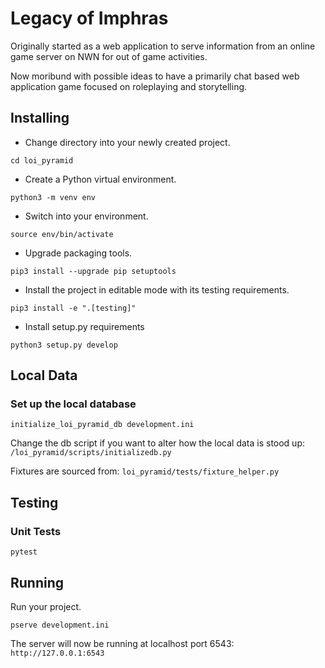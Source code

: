 # Legacy of Imphras
Originally started as a web application to serve information from an online game server on NWN for out of game activities.

Now moribund with possible ideas to have a primarily chat based web application game focused on roleplaying and storytelling.

## Installing

* Change directory into your newly created project.
```
cd loi_pyramid
```
* Create a Python virtual environment.
```
python3 -m venv env
```
* Switch into your environment.
```
source env/bin/activate
```
* Upgrade packaging tools.
```
pip3 install --upgrade pip setuptools
```
* Install the project in editable mode with its testing requirements.
```
pip3 install -e ".[testing]"
```
* Install setup.py requirements
```
python3 setup.py develop
```

## Local Data
### Set up the local database
```
initialize_loi_pyramid_db development.ini
```

Change the db script if you want to alter how the local data is stood up:
```/loi_pyramid/scripts/initializedb.py```

Fixtures are sourced from:
```loi_pyramid/tests/fixture_helper.py```

## Testing 
### Unit Tests
```
pytest
```

## Running
Run your project.
```
pserve development.ini
```

The server will now be running at localhost port 6543:
```http://127.0.0.1:6543```